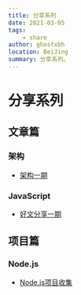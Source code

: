 ```yaml
---
title: 分享系列
date: 2021-03-05
tags:
    - share
author: ghostxbh
location: BeiJing
summary: 分享系列。
---
```

# 分享系列

## 文章篇

### 架构
- [架构一期](artcle/framework/2021-03-10-framework01.md)

### JavaScript
- [好文分享一期](artcle/javascript/2021-02-10-javascript01.md)

## 项目篇

### Node.js
- [Node.js项目收集](project/node/2021-03-01-collection.md)
